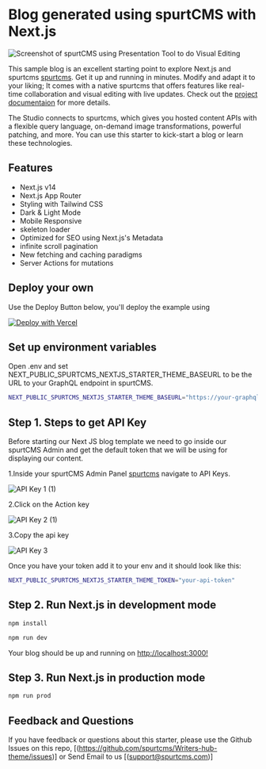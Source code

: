 # Blog generated using spurtCMS with Next.js 

![Screenshot of spurtCMS using Presentation Tool to do Visual Editing](https://dev.spurtcms.com/public/img/Blog1.jpg)


This sample blog is an excellent starting point to explore Next.js and spurtcms [spurtcms](https://spurtcms.com). Get it up and running in minutes. Modify and adapt it to your liking;
It comes with a native spurtcms that offers features like real-time collaboration and visual editing with live updates. Check out the [project documentaion](https://spurtcms.com/documentation) for more details.

The Studio connects to spurtcms, which gives you hosted content APIs with a flexible query language, on-demand image transformations, powerful patching, and more. You can use this starter to kick-start a blog or learn these technologies.

## Features

- Next.js v14
- Next.js App Router
- Styling with Tailwind CSS
- Dark & Light Mode
- Mobile Responsive
- skeleton loader 
- Optimized for SEO using Next.js's Metadata
- infinite scroll pagination
- New fetching and caching paradigms
- Server Actions for mutations







## Deploy your own

Use the Deploy Button below, you'll deploy the example using 

[![Deploy with Vercel](https://vercel.com/button)](https://vercel.com/new/clone?repository-url=https://github.com/spurtcms/nextjs-blog-theme&demo-title=nextjs-blog-theme&env=next_public_spurtcms_nextjs_starter_apikey)


## Set up environment variables

Open .env and set  NEXT_PUBLIC_SPURTCMS_NEXTJS_STARTER_THEME_BASEURL  to  be the URL to your GraphQL endpoint in spurtCMS. 
```bash
NEXT_PUBLIC_SPURTCMS_NEXTJS_STARTER_THEME_BASEURL="https://your-graphql-endpoint-url"
```

 
## Step 1. Steps to get API Key
 
 Before starting our Next JS blog template we need to go inside our spurtCMS Admin and get the default token that we will be using for displaying our content.

1.Inside your spurtCMS Admin Panel [spurtcms](https://spurtcms.com) navigate to API Keys.

![API Key 1 (1)](https://github.com/user-attachments/assets/b3806e8f-1dcd-4f75-88fe-8366b3036d47)



2.Click on the Action key

![API Key 2 (1)](https://github.com/user-attachments/assets/7976ebe4-40f9-4c65-b99b-195e73ca2f9a)

3.Copy the api key

![API Key 3](https://github.com/user-attachments/assets/a3d34ac1-7243-4931-8a09-6c40c2d005b4)



Once you have your token add it to your env and it should look like this:





```bash
NEXT_PUBLIC_SPURTCMS_NEXTJS_STARTER_THEME_TOKEN="your-api-token"
```





## Step 2. Run Next.js in development mode
```bash
npm install 
```
```bash
npm run dev
```
Your blog should be up and running on [http://localhost:3000!](http://localhost:3000!)


## Step 3. Run Next.js in production mode
```bash
npm run prod
```

## Feedback and Questions
If you have feedback or questions about this starter, please use the Github Issues on this repo, [(https://github.com/spurtcms/Writers-hub-theme/issues)]
or Send Email to us [(support@spurtcms.com)]


